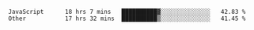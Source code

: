 
<!--
**xy406043/xy406043** is a ✨ _special_ ✨ repository because its `README.md` (this file) appears on your GitHub profile.

Here are some ideas to get you started:

- 🔭 I’m currently working on ...
- 🌱 I’m currently learning ...
- 👯 I’m looking to collaborate on ...
- 🤔 I’m looking for help with ...
- 💬 Ask me about ...
- 📫 How to reach me: ...
- 😄 Pronouns: ...
- ⚡ Fun fact: ...
-->

<!--START_SECTION:waka-->

```text
JavaScript      18 hrs 7 mins   ██████████▓░░░░░░░░░░░░░░   42.83 %
Other           17 hrs 32 mins  ██████████▒░░░░░░░░░░░░░░   41.45 %
```

<!--END_SECTION:waka-->
